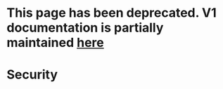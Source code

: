 # This page has been deprecated. V1 documentation is partially maintained [here](https://docs.balancer.fi/v/v1/protocol/security/)

# Security


